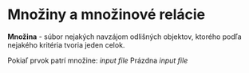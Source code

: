 # Množiny a množinové relácie

**Množina** - súbor nejakých navzájom odlišných objektov, ktorého podľa nejakého kritéria tvoria jeden celok.

Pokiaľ prvok patrí množine:
_input file_
Prázdna
_input file_
